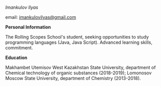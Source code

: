 *Imankulov* *Ilyas*

email: imankulovilyas@gmail.com

__Personal Information__

The Rolling Scopes School's student, seeking opportunities to study programming languages (Java, Java Script). Advanced learning skills, commitment.

__Education__

Makhambet Utemisov West Kazakhstan State University, department of Chemical technology of organic substances (2018-2019); Lomonosov Moscow State University, department of Chemistry (2013-2018).
